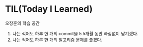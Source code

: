 #  TIL(Today I Learned)

오장훈의 학습 공간

1.  나는 적어도 하루 한 개의 commit을 5.5개월 동안 빠짐없이 남기겠다.
2.  나는 적어도 하루 한 개의 알고리즘 문제를 풀겠다.

